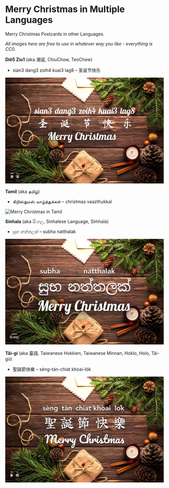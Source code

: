 # Merry Christmas in Multiple Languages
Merry Christmas Postcards in other Languages.

_All images here are free to use in whatever way you like - everything is CC0._

**Diê5 Ziu1** (aka 潮诞, ChiuChow, TeoChew)

- sian3 dang3 zoih4 kuai3 lag8 – 圣诞节快乐

![Merry Christmas in ChiuChow](https://raw.githubusercontent.com/hanleyweng/Merry-Christmas-Languages/main/Merry%20Christmas%20-%20Die%20Ziu%2C%20TeoChew%2C%20ChiuChow%20-%20sian3%20dang3%20zoih4%20kuai3%20lag8.png)

**Tamil** (aka தமிழ்)

- கிறிஸ்துமஸ் வாழ்த்துக்கள் – christmas vaazthukkal

![Merry Christmas in Tamil](https://raw.githubusercontent.com/hanleyweng/Merry-Christmas-Languages/main/Merry%20Christmas%20-%20Tamil%20%E0%AE%A4%E0%AE%AE%E0%AE%BF%E0%AE%B4%E0%AF%8D%20-%20%E0%AE%95%E0%AE%BF%E0%AE%B1%E0%AE%BF%E0%AE%B8%E0%AF%8D%E0%AE%A4%E0%AF%81%E0%AE%AE%E0%AE%B8%E0%AF%8D%20%E0%AE%B5%E0%AE%BE%E0%AE%B4%E0%AF%8D%E0%AE%A4%E0%AF%8D%E0%AE%A4%E0%AF%81%E0%AE%95%E0%AF%8D%E0%AE%95%E0%AE%B3%E0%AF%8D.png)

**Sinhala** (aka සිංහල, Sinhalese Language, Siṁhala)

- සුභ නත්තලක් – subha natthalak

![Merry Christmas in Sinhala](https://raw.githubusercontent.com/hanleyweng/Merry-Christmas-Languages/main/Merry%20Christmas%20-%20Sinhalese%20-%20subha%20natthalak%20-%20%E0%B7%83%E0%B7%94%E0%B6%B7%20%E0%B6%B1%E0%B6%AD%E0%B7%8A%E0%B6%AD%E0%B6%BD%E0%B6%9A%E0%B7%8A.png)

**Tâi-gí** (aka 臺語, Taiwanese Hokkien, Taiwanese Minnan, Hoklo, Holo, Tâi-gú)

- 聖誕節快樂 – sèng-tàn-chiat khòai-lo̍k

![Merry Christmas in Taiwanese Hokkien](https://raw.githubusercontent.com/hanleyweng/Merry-Christmas-Languages/main/Merry%20Christmas%20-%20Taigi%20-%20Taiwanese%20Hokkien%2C%20Taiwanese%20Minnan%2C%20Hoklo%2C%20Holo%20-%20s%C3%A8ng-t%C3%A0n-chiat%20kh%C3%B2ai-lo%CC%8Dk.png)
